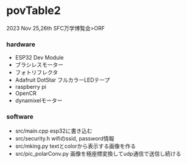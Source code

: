 # povTable2
2023 Nov 25,26th SFC万学博覧会>ORF

### hardware
- ESP32 Dev Module 
- ブラシレスモーター 
- フォトリフレクタ
- Adafruit DotStar フルカラーLEDテープ
- raspberry pi
- OpenCR
- dynamixelモーター

### software
- src/main.cpp  esp32に書き込む
- src/security.h    wifiのssid, password情報
- src/mking.py         textとcolorから表示する画像を作る
- src/pic_polarConv.py 画像を極座標変換してudp通信で送信し続ける
